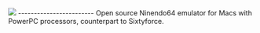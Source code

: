 <img src=url(https://home.macintosh.garden/Mupen64-ppc/Mupen64-PPC.PNG>
------------------------
Open source Ninendo64 emulator for Macs with PowerPC processors, counterpart to Sixtyforce.


